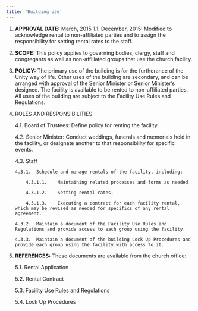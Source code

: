 ```yaml
---
title: 'Building Use'
---
```


1.	**APPROVAL DATE:**  March, 2015
    1.1. December, 2015: Modified to acknowledge rental to non-affiliated parties and to assign the responsibility for setting rental rates to the staff.

2.	**SCOPE:**  This policy applies to governing bodies, clergy, staff and congregants as well as non-affiliated groups that use the church facility.

3.	**POLICY:**  The primary use of the building is for the furtherance of the Unity way of life. Other uses of the building are secondary, and can be arranged with approval of the Senior Minister or Senior Minister’s designee. The facility is available to be rented to non-affiliated parties. All uses of the building are subject to the Facility Use Rules and Regulations.

4.	ROLES AND RESPONSIBILITIES

    4.1.	Board of Trustees: Define policy for renting the facility.

    4.2.	Senior Minister: Conduct weddings, funerals and memorials held in the facility, or designate another to that responsibility for specific events.

    4.3.	Staff

        4.3.1.	Schedule and manage rentals of the facility, including:

            4.3.1.1.	Maintaining related processes and forms as needed

            4.3.1.2.	Setting rental rates.

            4.3.1.3.	Executing a contract for each facility rental, which may be revised as needed for specifics of any rental agreement.

        4.3.2.	Maintain a document of the Facility Use Rules and Regulations and provide access to each group using the facility.

        4.3.3.	Maintain a document of the building Lock Up Procedures and provide each group using the facility with access to it.

5.	**REFERENCES:** These documents are available from the church office:

    5.1.	Rental Application

    5.2.	Rental Contract

    5.3.	Facility Use Rules and Regulations

    5.4.	Lock Up Procedures
